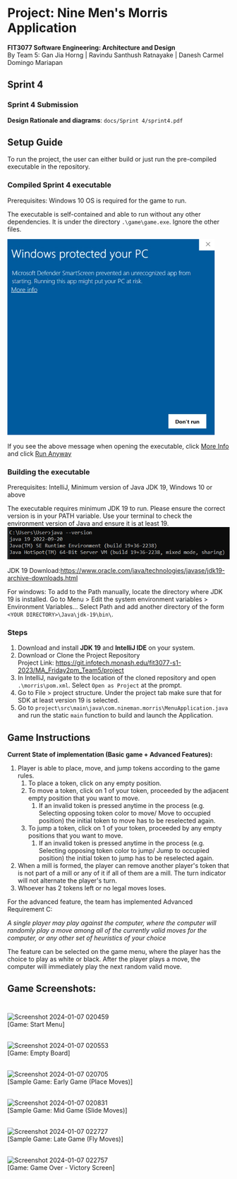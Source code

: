 # Project: Nine Men's Morris Application
**FIT3077 Software Engineering: Architecture and Design** <br>
By Team 5: Gan Jia Horng | Ravindu Santhush Ratnayake | Danesh Carmel Domingo Mariapan

## Sprint 4
### Sprint 4 Submission
**Design Rationale and diagrams**: `docs/Sprint 4/sprint4.pdf`

## Setup Guide


To run the project, the user can either build or 
just run the pre-compiled executable in the repository.
### Compiled Sprint 4 executable
Prerequisites: Windows 10 OS is required for the game to run. 

The executable is self-contained and able 
to run without any other dependencies. It is under the directory `.\game\game.exe`.
Ignore the other files.


![img_1.png](img_1.png)

If you see the above message when opening the executable,
click <u>More Info</u> and click <u>Run Anyway</u>


### Building the executable
Prerequisites: IntelliJ, Minimum version of Java JDK 19, Windows 10 or above

The executable requires minimum JDK 19 to run. Please ensure the correct
version is in your PATH variable. Use your terminal to check the environment version of Java
and ensure it is at least 19.
![img.png](img.png)


JDK 19 Download:https://www.oracle.com/java/technologies/javase/jdk19-archive-downloads.html

For windows: To add to the Path manually, locate
the directory where JDK 19 is installed. Go to Menu > Edit the system environment variables >
Environment Variables... Select Path and add another directory of the form
`<YOUR DIRECTORY>\Java\jdk-19\bin\`.


### Steps
1. Download and install **JDK 19** and **IntelliJ IDE** on your system.
2. Download or Clone the Project Repository <br>
   Project Link: https://git.infotech.monash.edu/fit3077-s1-2023/MA_Friday2pm_Team5/project <br>
3. In IntelliJ, navigate to the location of the cloned repository and open `.\morris\pom.xml`. Select
`Open as Project` at the prompt.
4. Go to File > project structure. Under the project tab make sure that for SDK at least version 19 is selected.
5. Go to `project\src\main\java\com.nineman.morris\MenuApplication.java` and run the static `main` function to 
build and launch the Application.

## Game Instructions

**Current State of implementation (Basic game + Advanced Features):**
1. Player is able to place, move, and jump tokens according to the game rules.
   1. To place a token, click on any empty position. 
   2. To move a token, click on 1 of your token, proceeded by the adjacent empty position that you want to move.
      1. If an invalid token is pressed anytime in the process
      (e.g. Selecting opposing token color to move/ Move to occupied position)
      the initial token to move has to be reselected again.
   3. To jump a token, click on 1 of your token, proceeded by any empty positions that you want to move.
      1. If an invalid token is pressed anytime in the process
         (e.g. Selecting opposing token color to jump/ Jump to occupied position)
         the initial token to jump has to be reselected again.
2. When a mill is formed, the player can remove another player's token
that is not part of a mill or any of it if all of them are a mill. 
The turn indicator will not alternate the player's turn.
3. Whoever has 2 tokens left or no legal moves loses.

For the advanced feature, the team has implemented Advanced Requirement C:

_A single player may play against the computer, where the computer will randomly play a move among 
all of the currently valid moves for the computer, or any other set of heuristics of your choice_

The feature can be selected on the game menu, where the player has the choice to play as white or black.
After the player plays a move, the computer will immediately play the next random valid move.

## Game Screenshots: <br/> <br/>

![Screenshot 2024-01-07 020459](https://github.com/DaneshCDM/FIT3077/assets/66300163/8740b102-baa3-462a-bf5e-6dbbebbfacc8) <br/>
[Game: Start Menu] <br/> <br/>

![Screenshot 2024-01-07 020553](https://github.com/DaneshCDM/FIT3077/assets/66300163/e45c640a-8474-4975-9ce8-ea16e82f6119) <br/>
[Game: Empty Board] <br/> <br/>

![Screenshot 2024-01-07 020705](https://github.com/DaneshCDM/FIT3077/assets/66300163/5ef5e6f1-dbcb-4866-8c6a-9022af7f5a1a) <br/>
[Sample Game: Early Game (Place Moves)] <br/> <br/>

![Screenshot 2024-01-07 020831](https://github.com/DaneshCDM/FIT3077/assets/66300163/45104f8d-1ab3-4a0c-ab50-0aaa1f175a45) <br/>
[Sample Game: Mid Game (Slide Moves)] <br/> <br/>

![Screenshot 2024-01-07 022727](https://github.com/DaneshCDM/FIT3077/assets/66300163/dffd72cc-21bb-40cf-8f56-444bf975728c) <br/>
[Sample Game: Late Game (Fly Moves)] <br/> <br/>

![Screenshot 2024-01-07 022757](https://github.com/DaneshCDM/FIT3077/assets/66300163/08718dff-8bd8-4baf-9d8d-902b039b51ad) <br/>
[Game: Game Over - Victory Screen] <br/> <br/>
